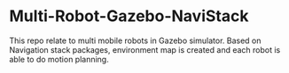 # Multi-Robot-Gazebo-NaviStack
This repo relate to multi mobile robots in Gazebo simulator. Based on Navigation stack packages, environment map is created and each robot is able to do motion planning.
